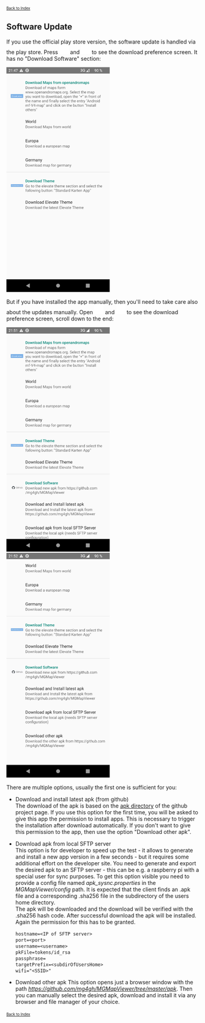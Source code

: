 <small><small>[Back to Index](../../../index.md)</small></small>

## Software Update

If you use the official play store version, the software update is handled via the play store. 
Press <img src="../../../icons/group_task.svg" width="24"/> and <img src="../../../icons/download.svg" width="24"/> to see the download preference screen. It has no "Download Software" section:

<img src="./01_sw1.png" width="270" />&nbsp;

But if you have installed the app manually, then you'll need to take care also
about the updates manually. Open <img src="../../../icons/group_task.svg" width="24"/> and <img src="../../../icons/download.svg" width="24"/> to see the download preference screen, scroll down to the end:

<img src="./02_sw.png" width="270" />&nbsp;
<img src="./03_sw.png" width="270" />&nbsp;

There are multiple options, usually the first one is sufficient for you:
- Download and install latest apk (from github)<br>
The download of the apk is based on the [apk directory](https://github.com/mg4gh/MGMapViewer/tree/master/apk) of the github project page. If you use this option for the first time, you 
will be asked to give this app the permission to install apps. This is necessary to trigger the installation after download automatically. 
If you don't want to give this permission to the app, then use the option "Download other apk".
- Download apk from local SFTP server<br>
This option is for developer to speed up the test - it allows to generate and install a new app version in a few seconds - but it requires some additional effort 
on the developer site. You need to generate and export the desired apk to an SFTP server - this can be e.g. a raspberry pi with a special user for sync purposes. 
To get this option visible you need to provide a config file named *apk_sysnc.properties* in the *MGMapViewer/config* path. It is expected that the client finds 
an .apk file and a corresponding .sha256 file in the subdirectory <targetPrefix> of the users home directory.<br/>
  The apk will be downloaded and the download will be verified with the .sha256 hash code.
After successful download the apk will be installed. Again the permission for this has to be granted.  


  ```
  hostname=<IP of SFTP server>
  port=<port>
  username=<username>
  pkFile=tokens/id_rsa
  passphrase=
  targetPrefix=<subdirOfUsersHome>
  wifi="<SSID>"
  ```
  

- Download other apk
This option opens just a browser window with the path *https://github.com/mg4gh/MGMapViewer/tree/master/apk*. Then you can manually select the desired apk, download and 
install it via any browser and file manager of your choice.






<small><small>[Back to Index](../../../index.md)</small></small>